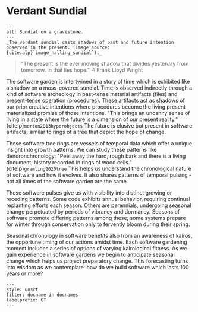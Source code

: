 # Verdant Sundial

```{figure} ../assets/Sundial_on_a_gravestone_-_geograph.org.uk_-_4649329.jpg
---
alt: Sundial on a gravestone.
---
_The verdant sundial casts shadows of past and future intention observed in the present. (Image source: {cite:alp}`image_halling_sundial`)._
```

> "The present is the ever moving shadow that divides yesterday from tomorrow. In that lies hope."
> -\\ Frank Lloyd Wright

The software garden is intertwined in a story of time which is exhibited like a shadow on a moss-covered sundial.
Time is observed indirectly through a kind of software archeology in past-tense material artifacts (files) and present-tense operation (procedures).
These artifacts act as shadows of our prior creative intentions where procedures become the living present materialized promise of those intentions.
"This brings an uncanny sense of living in a state where the future is a dimension of our present reality." {cite:p}`morton2013hyperobjects`
The future is elusive but present in software artifacts, similar to rings of a tree that depict the hope of change.

These software tree rings are vessels of temporal data which offer a unique insight into growth patterns.
We can study these patterns like dendronchronology: "Peel away the hard, rough bark and there is a living document, history recorded in rings of wood cells." {cite:p}`gramling2020tree`
This helps us understand the chronological nature of software and how it evolves.
It also shares patterns of temporal pulsing - not all times of the software garden are the same.

These software pulses give us with visibility into distinct growing or receding patterns.
Some code exhibits annual behavior, requiring continual replanting efforts each season.
Others are perennials, undergoing seasonal change perpetuated by periods of vibrancy and dormancy.
Seasons of software promote differing patterns among these; some systems prepare for winter through conservation only to fervently bloom during their spring.

Seasonal chronology in software benefits also from an awareness of kairos, the opportune timing of our actions amidst time.
Each software gardening moment includes a series of options of varying kairological fitness.
As we gain experience in software gardens we begin to anticipate seasonal change which helps us project preparatory change.
This forecasting turns into wisdom as we contemplate: how do we build software which lasts 100 years or more?

```{bibliography}
---
style: unsrt
filter: docname in docnames
labelprefix: GT
---
```
